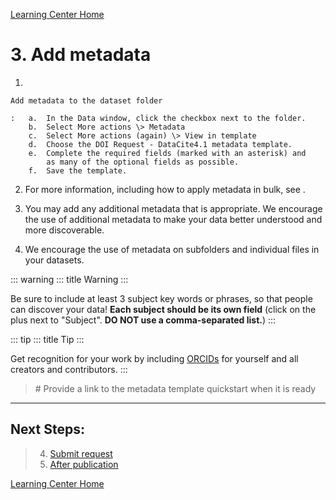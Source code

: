 [Learning Center Home](http://learning.cyverse.org/)

# 3. Add metadata

1.  

    Add metadata to the dataset folder

    :   a.  In the Data window, click the checkbox next to the folder.
        b.  Select More actions \> Metadata
        c.  Select More actions (again) \> View in template
        d.  Choose the DOI Request - DataCite4.1 metadata template.
        e.  Complete the required fields (marked with an asterisk) and
            as many of the optional fields as possible.
        f.  Save the template.

2.  For more information, including how to apply metadata in bulk, see .

3.  You may add any additional metadata that is appropriate. We
    encourage the use of additional metadata to make your data better
    understood and more discoverable.

4.  We encourage the use of metadata on subfolders and individual files
    in your datasets.

::: warning
::: title
Warning
:::

Be sure to include at least 3 subject key words or phrases, so that
people can discover your data! **Each subject should be its own field**
(click on the plus next to \"Subject\". **DO NOT use a comma-separated
list.**)
:::

::: tip
::: title
Tip
:::

Get recognition for your work by including [ORCIDs](https://orcid.org/)
for yourself and all creators and contributors.
:::

> \# Provide a link to the metadata template quickstart when it is ready

------------------------------------------------------------------------

## Next Steps:

> 4.  [Submit request](submit.html)
> 5.  [After publication](after.html)

[Learning Center Home](http://learning.cyverse.org/)
